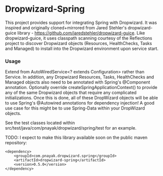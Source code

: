 Dropwizard-Spring
=================

This project provides support for integrating Spring with Dropwizard. It was inspired and originally cloned+mirrored from Jared Stehler's dropwizard-guice library - https://github.com/jaredstehler/dropwizard-guice. Like dropwizard-guice, it uses classpath scanning courtesy of the Reflections project to discover Dropwizard objects (Resources, HealthChecks, Tasks and Managed) to install into the Dropwizard environment upon service start.

### Usage

Extend from AutoWiredService<? extends Configuration> rather than Service.  In addition, any Dropwizard Resources, Tasks, HealthChecks and Managed objects also need to be annotated with Spring's @Component annotation. Optionally override createSpringApplicationContext() to provide any of the same Dropwizard objects that require any complicated initializations. Once this is done, all of these DropWizard objects will be able to use Spring's @Autowired annotations for dependency injection! A good use case for this might be to use Spring-Data within your DropWizard objects.

See the test classes located within src/test/java/com/pnayak/dropwizard/spring/test for an example.

TODO: I expect to make this library available soon on the public maven repository:

    <dependency>
        <groupId>com.pnayak.dropwizard.spring</groupId>
        <artifactId>dropwizard-spring</artifactId>
        <version>0.5.0</version>
    </dependency>
    
